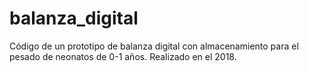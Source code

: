 # balanza_digital
Código de un prototipo de balanza digital con almacenamiento para el pesado de neonatos de 0-1 años. Realizado en el 2018.
